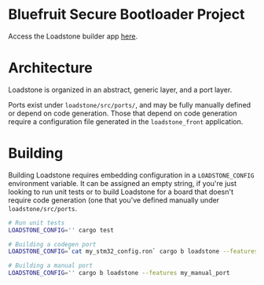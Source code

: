 # Bluefruit Secure Bootloader Project

Access the Loadstone builder app
[here](https://absw.github.io/loadstone/loadstone_front/published_app).

# Architecture

Loadstone is organized in an abstract, generic layer, and a port layer.

Ports exist under `loadstone/src/ports/`, and may be fully manually defined or
depend on code generation. Those that depend on code generation require a
configuration file generated in the `loadstone_front` application.

# Building

Building Loadstone requires embedding configuration in a `LOADSTONE_CONFIG`
environment variable. It can be assigned an empty string, if you're just looking
to run unit tests or to build Loadstone for a board that doesn't require code
generation (one that you've defined manually under `loadstone/src/ports`.

```bash
# Run unit tests
LOADSTONE_CONFIG='' cargo test

# Building a codegen port
LOADSTONE_CONFIG=`cat my_stm32_config.ron` cargo b loadstone --features stm32f412

# Building a manual port
LOADSTONE_CONFIG='' cargo b loadstone --features my_manual_port
```
